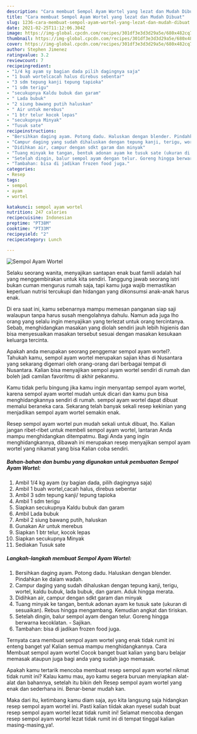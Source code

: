 ```yaml
---
description: "Cara membuat Sempol Ayam Wortel yang lezat dan Mudah Dibuat"
title: "Cara membuat Sempol Ayam Wortel yang lezat dan Mudah Dibuat"
slug: 1236-cara-membuat-sempol-ayam-wortel-yang-lezat-dan-mudah-dibuat
date: 2021-02-25T11:12:06.304Z
image: https://img-global.cpcdn.com/recipes/301df3e3d3d29a5e/680x482cq70/sempol-ayam-wortel-foto-resep-utama.jpg
thumbnail: https://img-global.cpcdn.com/recipes/301df3e3d3d29a5e/680x482cq70/sempol-ayam-wortel-foto-resep-utama.jpg
cover: https://img-global.cpcdn.com/recipes/301df3e3d3d29a5e/680x482cq70/sempol-ayam-wortel-foto-resep-utama.jpg
author: Stephen Jimenez
ratingvalue: 3.2
reviewcount: 7
recipeingredient:
- "1/4 kg ayam sy bagian dada pilih dagingnya saja"
- "1 buah wortelcacah halus direbus sebentar"
- "3 sdm tepung kanji tepung tapioka"
- "1 sdm terigu"
- "secukupnya Kaldu bubuk dan garam"
- " Lada bubuk"
- "2 siung bawang putih haluskan"
- " Air untuk merebus"
- "1 btr telur kocok lepas"
- "secukupnya Minyak"
- "Tusuk sate"
recipeinstructions:
- "Bersihkan daging ayam. Potong dadu. Haluskan dengan blender. Pindahkan ke dalam wadah."
- "Campur daging yang sudah dihaluskan dengan tepung kanji, terigu, wortel, kaldu bubuk, lada bubuk, dan garam. Aduk hingga merata."
- "Didihkan air, campur dengan sdkt garam dan minyak"
- "Tuang minyak ke tangan, bentuk adonan ayam ke tusuk sate (ukuran di sesuaikan). Rebus hingga mengambang. Kemudian angkat dan tiriskan."
- "Setelah dingin, balur sempol ayam dengan telur. Goreng hingga berwarna kecoklatan.  Sajikan."
- "Tambahan: bisa di jadikan frozen food juga."
categories:
- Resep
tags:
- sempol
- ayam
- wortel

katakunci: sempol ayam wortel 
nutrition: 247 calories
recipecuisine: Indonesian
preptime: "PT38M"
cooktime: "PT33M"
recipeyield: "2"
recipecategory: Lunch

---
```



![Sempol Ayam Wortel](https://img-global.cpcdn.com/recipes/301df3e3d3d29a5e/680x482cq70/sempol-ayam-wortel-foto-resep-utama.jpg)

Selaku seorang wanita, menyajikan santapan enak buat famili adalah hal yang menggembirakan untuk kita sendiri. Tanggung jawab seorang istri bukan cuman mengurus rumah saja, tapi kamu juga wajib memastikan keperluan nutrisi tercukupi dan hidangan yang dikonsumsi anak-anak harus enak.

Di era  saat ini, kamu sebenarnya mampu memesan panganan siap saji walaupun tanpa harus susah mengolahnya dahulu. Namun ada juga lho orang yang selalu ingin menyajikan yang terlezat untuk orang tercintanya. Sebab, menghidangkan masakan yang diolah sendiri jauh lebih higienis dan bisa menyesuaikan masakan tersebut sesuai dengan masakan kesukaan keluarga tercinta. 



Apakah anda merupakan seorang penggemar sempol ayam wortel?. Tahukah kamu, sempol ayam wortel merupakan sajian khas di Nusantara yang sekarang digemari oleh orang-orang dari berbagai tempat di Nusantara. Kalian bisa menyajikan sempol ayam wortel sendiri di rumah dan boleh jadi camilan favoritmu di akhir pekanmu.

Kamu tidak perlu bingung jika kamu ingin menyantap sempol ayam wortel, karena sempol ayam wortel mudah untuk dicari dan kamu pun bisa menghidangkannya sendiri di rumah. sempol ayam wortel dapat dibuat memalui beraneka cara. Sekarang telah banyak sekali resep kekinian yang menjadikan sempol ayam wortel semakin enak.

Resep sempol ayam wortel pun mudah sekali untuk dibuat, lho. Kalian jangan ribet-ribet untuk membeli sempol ayam wortel, lantaran Anda mampu menghidangkan ditempatmu. Bagi Anda yang ingin menghidangkannya, dibawah ini merupakan resep menyajikan sempol ayam wortel yang nikamat yang bisa Kalian coba sendiri.

<!--inarticleads1-->

##### Bahan-bahan dan bumbu yang digunakan untuk pembuatan Sempol Ayam Wortel:

1. Ambil 1/4 kg ayam (sy bagian dada, pilih dagingnya saja)
1. Ambil 1 buah wortel,cacah halus, direbus sebentar
1. Ambil 3 sdm tepung kanji/ tepung tapioka
1. Ambil 1 sdm terigu
1. Siapkan secukupnya Kaldu bubuk dan garam
1. Ambil  Lada bubuk
1. Ambil 2 siung bawang putih, haluskan
1. Gunakan  Air untuk merebus
1. Siapkan 1 btr telur, kocok lepas
1. Siapkan secukupnya Minyak
1. Sediakan Tusuk sate




<!--inarticleads2-->

##### Langkah-langkah membuat Sempol Ayam Wortel:

1. Bersihkan daging ayam. Potong dadu. Haluskan dengan blender. Pindahkan ke dalam wadah.
1. Campur daging yang sudah dihaluskan dengan tepung kanji, terigu, wortel, kaldu bubuk, lada bubuk, dan garam. Aduk hingga merata.
1. Didihkan air, campur dengan sdkt garam dan minyak
1. Tuang minyak ke tangan, bentuk adonan ayam ke tusuk sate (ukuran di sesuaikan). Rebus hingga mengambang. Kemudian angkat dan tiriskan.
1. Setelah dingin, balur sempol ayam dengan telur. Goreng hingga berwarna kecoklatan.  - Sajikan.
1. Tambahan: bisa di jadikan frozen food juga.




Ternyata cara membuat sempol ayam wortel yang enak tidak rumit ini enteng banget ya! Kalian semua mampu menghidangkannya. Cara Membuat sempol ayam wortel Cocok banget buat kalian yang baru belajar memasak ataupun juga bagi anda yang sudah jago memasak.

Apakah kamu tertarik mencoba membuat resep sempol ayam wortel nikmat tidak rumit ini? Kalau kamu mau, ayo kamu segera buruan menyiapkan alat-alat dan bahannya, setelah itu bikin deh Resep sempol ayam wortel yang enak dan sederhana ini. Benar-benar mudah kan. 

Maka dari itu, ketimbang kamu diam saja, ayo kita langsung saja hidangkan resep sempol ayam wortel ini. Pasti kalian tiidak akan nyesel sudah buat resep sempol ayam wortel lezat tidak rumit ini! Selamat mencoba dengan resep sempol ayam wortel lezat tidak rumit ini di tempat tinggal kalian masing-masing,ya!.

